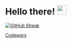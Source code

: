 # Hello there! <img src="https://raw.githubusercontent.com/MartinHeinz/MartinHeinz/master/wave.gif" width="30px">


<!-- 
[![Chasintherain's GitHub stats](https://github-readme-stats.vercel.app/api?username=chasingtherain&theme=react)](https://github.com/chasingtherain/github-readme-stats) -->

[![GitHub Streak](https://github-readme-streak-stats.herokuapp.com/?user=chasingtherain&theme=react)](https://github.com/chasingtherain/github-readme-streak-stats)

<!-- [![Top Langs](https://github-readme-stats.vercel.app/api/top-langs/?username=chasingtherain&langs_count=5&theme=react)](https://github.com/chasingtherain/github-readme-stats)
 -->
[Codewars](https://www.codewars.com/users/chasingtherain)
